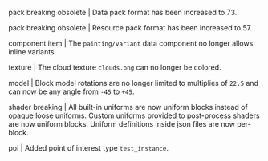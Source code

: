 pack breaking obsolete | Data pack format has been increased to 73.

pack breaking obsolete | Resource pack format has been increased to 57.

component item | The `painting/variant` data component no longer allows inline variants.

texture | The cloud texture `clouds.png` can no longer be colored.

model | Block model rotations are no longer limited to multiplies of `22.5` and can now be any angle from `-45` to `+45`.

shader breaking | All built-in uniforms are now uniform blocks instead of opaque loose uniforms. Custom uniforms provided to post-process shaders are now uniform blocks. Uniform definitions inside json files are now per-block.

poi | Added point of interest type `test_instance`.
